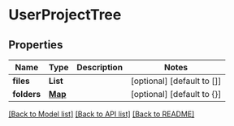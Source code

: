 # UserProjectTree
## Properties

| Name | Type | Description | Notes |
|------------ | ------------- | ------------- | -------------|
| **files** | **List** |  | [optional] [default to []] |
| **folders** | [**Map**](UserProjectTree.md) |  | [optional] [default to {}] |

[[Back to Model list]](../README.md#documentation-for-models) [[Back to API list]](../README.md#documentation-for-api-endpoints) [[Back to README]](../README.md)

